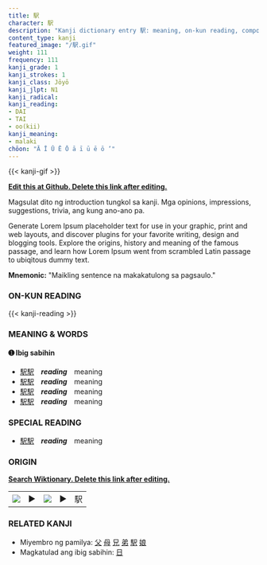 ```yaml
---
title: 駅
character: 駅
description: "Kanji dictionary entry 駅: meaning, on-kun reading, compounds, origin, related kanji"
content_type: kanji
featured_image: "/駅.gif"
weight: 111
frequency: 111
kanji_grade: 1
kanji_strokes: 1
kanji_class: Jōyō
kanji_jlpt: N1
kanji_radical: 
kanji_reading: 
- DAI
- TAI
- oo(kii)
kanji_meaning:
- malaki
chōon: "Ā Ī Ū Ē Ō ā ī ū ē ō ’"
---
```

[//]: # (Don't edit the line below. Kanji animated GIF code is automatically generated.)
{{< kanji-gif >}}

[//]: # (Edit below this line.)

**[Edit this at Github. Delete this link after editing.](https://github.com/tim0g/tim/tree/main/content/kanji/駅/index.md)**

Magsulat dito ng introduction tungkol sa kanji. Mga opinions, impressions, suggestions, trivia, ang kung ano-ano pa.

Generate Lorem Ipsum placeholder text for use in your graphic, print and web layouts, and discover plugins for your favorite writing, design and blogging tools. Explore the origins, history and meaning of the famous passage, and learn how Lorem Ipsum went from scrambled Latin passage to ubiqitous dummy text.
 
**Mnemonic:** "Maikling sentence na makakatulong sa pagsaulo."

### ON-KUN READING

[//]: # (Don't edit the line below. ON-KUN READING code is automatically generated.)
{{< kanji-reading >}}

### MEANING & WORDS

#### ➊ **Ibig sabihin**
  - [駅](../駅)[駅](../駅)　***reading***　meaning
  - [駅](../駅)[駅](../駅)　***reading***　meaning
  - [駅](../駅)[駅](../駅)　***reading***　meaning
  - [駅](../駅)[駅](../駅)　***reading***　meaning

### SPECIAL READING
  - [駅](../駅)[駅](../駅)　***reading***　meaning

### ORIGIN

**[Search Wiktionary. Delete this link after editing.](https://wiktionary.org/wiki/駅)**
<table class="kanji-table"><tr><td>
<img src="60px-駅-bronze.svg.png">
</td><td>▶</td><td>
<img src="60px-駅-oracle.svg.png">
</td><td>▶</td>
<td class="kanji-origin">駅</td>
</tr></table>

### RELATED KANJI
- Miyembro ng pamilya: [父](../父) [母](../母) [兄](../兄) [弟](../弟) [駅](../駅) [娘](../娘)
- Magkatulad ang ibig sabihin: [日](../日)
